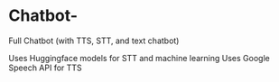 # Chatbot-
Full Chatbot (with TTS, STT, and text chatbot) 

Uses Huggingface models for STT and machine learning 
Uses Google Speech API for TTS 


